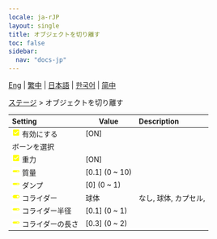 ```yaml
---
locale: ja-rJP
layout: single
title: オブジェクトを切り離す
toc: false
sidebar:
  nav: "docs-jp"
---
```

[Eng](/dancexr/menu/2025.4/stage/detach_object) | [繁中](/tw/dancexr/menu/2025.4/stage/detach_object) | [日本語](/jp/dancexr/menu/2025.4/stage/detach_object) | [한국어](/kr/dancexr/menu/2025.4/stage/detach_object) | [简中](/zh/dancexr/menu/2025.4/stage/detach_object)

[ステージ](../menu#ステージ) > オブジェクトを切り離す



| Setting | Value | Description |
| :--- | --- | :--- |
|<nobr>![check_on icon](/images/icon/ic_check_on.png) 有効にする</nobr>| [ON] | 
|<nobr> ボーンを選択</nobr>|| 
|<nobr>![check_on icon](/images/icon/ic_check_on.png) 重力</nobr>| [ON] | 
|<nobr>![slider icon](/images/icon/ic_slider.png) 質量</nobr>| [0.1] (0 ~ 10) | 
|<nobr>![slider icon](/images/icon/ic_slider.png) ダンプ</nobr>| [0] (0 ~ 1) | 
|<nobr>![toggle_on icon](/images/icon/ic_toggle_on.png) コライダー</nobr>| 球体 | なし, 球体, カプセル, 
|<nobr>![slider icon](/images/icon/ic_slider.png) コライダー半径</nobr>| [0.1] (0 ~ 1) | 
|<nobr>![slider icon](/images/icon/ic_slider.png) コライダーの長さ</nobr>| [0.3] (0 ~ 2) | 
